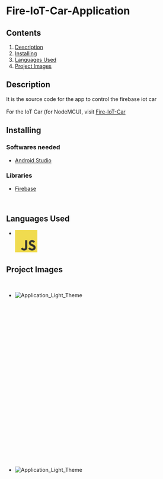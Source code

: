 # Fire-IoT-Car-Application

## **Contents**
1. [Description](#description)
0. [Installing](#installing)
0. [Languages Used](#languages-used)
0. [Project Images](#project-images)


## **Description**
It is the source code for the app to control the firebase iot car
<br>
<br>
For the IoT Car (for NodeMCU), visit [Fire-IoT-Car](https://github.com/SohamDasBiswas/Fire-IOT-Car)

## **Installing**

### Softwares needed

- [Android Studio](https://developer.android.com/studio)


### Libraries
- [Firebase](https://firebase.google.com/)


<br>

## **Languages Used**

-  <img align="left" alt="JavaScript" width="60px" src="https://raw.githubusercontent.com/github/explore/80688e429a7d4ef2fca1e82350fe8e3517d3494d/topics/javascript/javascript.png" />
<br>
<br>


## **Project Images**
<br>

- <img align="left" alt="Application_Light_Theme" width="250px" src="https://user-images.githubusercontent.com/72512900/146651074-a8216bbe-3795-4b98-9823-316a113c873a.png" />
<br>
<br>
<br>
<br>
<br>
<br>
<br>
<br>
<br>
<br>
<br>
<br>
<br>
<br>
<br>
<br>
<br>
<br>
<br>
<br>
<br>
<br>
<br>
<br>
<br>

- <img align="left" alt="Application_Light_Theme" width="250px" src="https://user-images.githubusercontent.com/72512900/146651101-13d4b6ac-3e08-4fab-b4aa-09eebeca48aa.png" />




